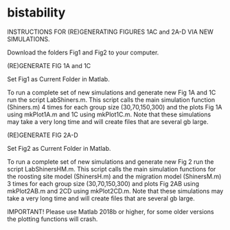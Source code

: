 # bistability

INSTRUCTIONS FOR (RE)GENERATING FIGURES 1AC and 2A-D VIA NEW SIMULATIONS.

Download the folders Fig1 and Fig2 to your computer.

(RE)GENERATE FIG 1A and 1C

Set Fig1 as Current Folder in Matlab.

To run a complete set of new simulations and generate new Fig 1A and 1C run the script LabShiners.m. This script calls the main simulation function (Shiners.m) 4 times for each group size (30,70,150,300) and the plots Fig 1A using mkPlot1A.m and 1C using mkPlot1C.m. Note that these simulations may take a very long time and will create files that are several gb large.


(RE)GENERATE FIG 2A-D

Set Fig2 as Current Folder in Matlab.

To run a complete set of new simulations and generate new Fig 2 run the script LabShinersHM.m. This script calls the main simulation functions for the roosting site model (ShinersH.m) and the migration model (ShinersM.m) 3 times for each group size (30,70,150,300) and plots Fig 2AB using mkPlot2AB.m and 2CD using mkPlot2CD.m. Note that these simulations may take a very long time and will create files that are several gb large.

IMPORTANT! Please use Matlab 2018b or higher, for some older versions the plotting functions will crash.

